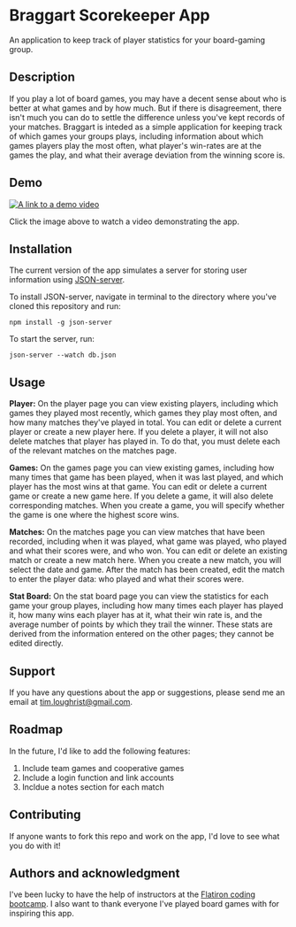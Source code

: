 # Braggart Scorekeeper App
An application to keep track of player statistics for your board-gaming group. 

## Description
If you play a lot of board games, you may have a decent sense about who is better at what games and by how much. But if there is disagreement, there isn't much you can do to settle the difference unless you've kept records of your matches. Braggart is inteded as a simple application for keeping track of which games your groups plays, including information about which games players play the most often, what player's win-rates are at the games the play, and what their average deviation from the winning score is.

## Demo
[![A link to a demo video](https://timloughrist.files.wordpress.com/2022/10/information.png)](https://youtu.be/J-0qIAHsd7g)

Click the image above to watch a video demonstrating the app.

## Installation
The current version of the app simulates a server for storing user information using [JSON-server](https://www.npmjs.com/package/json-server).

To install JSON-server, navigate in terminal to the directory where you've cloned this repository and run:
```
npm install -g json-server
```
To start the server, run:
```
json-server --watch db.json
```

## Usage

**Player:** On the player page you can view existing players, including which games they played most recently, which games they play most often, and how many matches they've played in total. You can edit or delete a current player or create a new player here. If you delete a player, it will not also delete matches that player has played in. To do that, you must delete each of the relevant matches on the matches page.

**Games:** On the games page you can view existing games, including how many times that game has been played, when it was last played, and which player has the most wins at that game. You can edit or delete a current game or create a new game here. If you delete a game, it will also delete corresponding matches. When you create a game, you will specify whether the game is one where the highest score wins.

**Matches:** On the matches page you can view matches that have been recorded, including when it was played, what game was played, who played and what their scores were, and who won. You can edit or delete an existing match or create a new match here. When you create a new match, you will select the date and game. After the match has been created, edit the match to enter the player data: who played and what their scores were.

**Stat Board:** On the stat board page you can view the statistics for each game your group playes, including how many times each player has played it, how many wins each player has at it, what their win rate is, and the average number of points by which they trail the winner. These stats are derived from the information entered on the other pages; they cannot be edited directly.

## Support
If you have any questions about the app or suggestions, please send me an email at tim.loughrist@gmail.com.

## Roadmap
In the future, I'd like to add the following features:

1. Include team games and cooperative games
2. Include a login function and link accounts
3. Incldue a notes section for each match

## Contributing
If anyone wants to fork this repo and work on the app, I'd love to see what you do with it!

## Authors and acknowledgment
I've been lucky to have the help of instructors at the [Flatiron coding bootcamp](https://flatironschool.com/welcome-to-flatiron-school/?utm_source=Google&utm_medium=ppc&utm_campaign=12728169833&utm_content=127574232664&utm_term=flatiron&uqaid=513747011248&CjwKCAjwsMGYBhAEEiwAGUXJafADpgJFbJ4--7MTNBIDgpVzlW_ojAyku7GlAFULzRS0BW5RBpdGFBoCjNEQAvD_BwE&gclid=CjwKCAjwsMGYBhAEEiwAGUXJafADpgJFbJ4--7MTNBIDgpVzlW_ojAyku7GlAFULzRS0BW5RBpdGFBoCjNEQAvD_BwE). I also want to thank everyone I've played board games with for inspiring this app.
